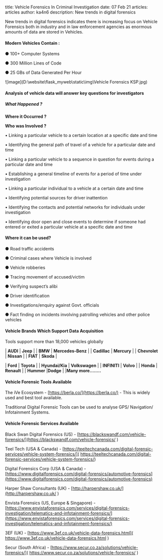 title: Vehicle Forensics In Criminal Investigation
date: 07 Feb 21
articles: articles
author: ka4n6
description: New trends in digital forensics


New trends in digital forensics indicates there is increasing focus on Vehicle Forensics both in industry and in law enforcement agencies as enormous amounts of data are stored in Vehicles.

#### **Modern Vehicles Contain** :

● 100+ Computer Systems

● 300 Million Lines of Code

● 25 GBs of Data Generated Per Hour

![image](D:\website\flask_myweb\static\img\Vehicle Forensics KSP.jpg)


#### **Analysis of vehicle data will answer key questions for investigators**

##### **What Happened ?**

**Where it Occurred ?**

**Who was Involved ?**

• Linking a particular vehicle to a certain location at a specific date and time 

• Identifying the general path of travel of a vehicle for a particular date and time 

• Linking a particular vehicle to a sequence in question for events during a particular date and time 

• Establishing a general timeline of events for a period of time under investigation 

• Linking a particular individual to a vehicle at a certain date and time 

• Identifying potential sources for driver inattention 

• Identifying the contacts and potential networks for individuals under investigation 

• Identifying door open and close events to determine if someone had entered or exited a particular vehicle at a specific date and time



#### **Where it can be used?**

● Road traffic accidents

● Criminal cases where Vehicle is involved

● Vehicle robberies

● Tracing movement of accused/victim

● Verifying suspect’s alibi

● Driver identification

● Investigations/enquiry against Govt. officials

● Fact finding on incidents involving patrolling vehicles and other police vehicles



#### Vehicle Brands Which Support Data Acquisition

Tools support more than 18,000 vehicles globally

| **AUDI**        | **Jeep**          |
| **BMW**         | **Mercedes-Benz** |
| **Cadillac**    | **Mercury**       |
| **Chevrolet**   | **Nissan**        |
| **FIAT**        | **Skoda**         |


| **Ford**        | **Toyota**        |
| **Hyundai/Kia** | **Volkswagen**    |
| **INFINITI**    | **Volvo**         |
| **Honda**       | **Renault**       |
| **Hummer**      |**Dodge**          |
|**Many more……..** 

#### Vehicle Forensic Tools Available

The iVe Ecosystem - [https://berla.co/](https://berla.co/) - This is widely used and best tool available.

Traditional Digital Forensic Tools can be used to analyse GPS/ Navigation/ Infotainment Systems.



#### Vehicle Forensic Services Available

Black Swan Digital Forensics (US) - [https://blackswandf.com/vehicle-forensics/](https://blackswandf.com/vehicle-forensics/ ) 

Teel Tech (USA & Canada) - [https://teeltechcanada.com/digital-forensic-services/vehicle-system-forensics/]( https://teeltechcanada.com/digital-forensic-services/vehicle-system-forensics/) 

Digital Forensics Corp (USA & Canada) - [https://www.digitalforensics.com/digital-forensics/automotive-forensics](https://www.digitalforensics.com/digital-forensics/automotive-forensics) 

Harper Shaw Consultants (UK) - [http://harpershaw.co.uk/](http://harpershaw.co.uk/ ) 

Envista Forensics (US, Europe & Singapore) -  [https://www.envistaforensics.com/services/digital-forensics-investigation/telematics-and-infotainment-forensics/](https://www.envistaforensics.com/services/digital-forensics-investigation/telematics-and-infotainment-forensics/)

3EF (UK) - [https://www.3ef.co.uk/vehicle-data-forensics.html]( https://www.3ef.co.uk/vehicle-data-forensics.html ) 

Secur (South Africa) - [https://www.secur.co.za/solutions/vehicle-forensics/]( https://www.secur.co.za/solutions/vehicle-forensics/ ) 

